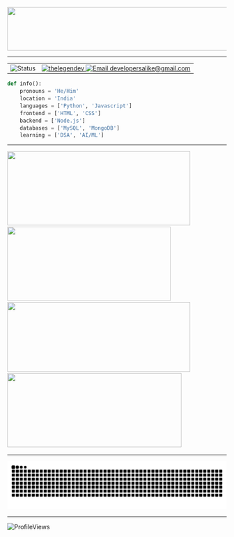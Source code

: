 <!-- Banner -->
<img align="center"
    src="https://readme-typing-svg.demolab.com/?font=Source+Code+Pro&weight=450&size=23&duration=2500&pause=1000&color=FF3C25&center=true&vCenter=true&width=450&lines=Developer+of+Nub+Bot+on+Discord;Open+Source+Enthusiast;3%2B+years+of+Coding+Experience"
    width="1000" height="100" />
    
<hr>

<!-- Status and Socials -->
<table>
  <tr>
    <td>
      <img src="https://api.statusbadges.me/badge/status/211888560662511617?simple=true&style=for-the-badge" alt="Status" />
    </td>
    <td align="right">
      <a href="https://discord.com/users/816250247616659489" target="_blank" rel="noopener noreferrer">
        <img src="https://raw.githubusercontent.com/maurodesouza/profile-readme-generator/master/src/assets/icons/social/discord/default.svg" width="52" height="40" alt="thelegendev" />
      </a>
      <a href="mailto:developersalike@gmail.com" target="_blank" rel="noopener noreferrer">
        <img src="https://raw.githubusercontent.com/maurodesouza/profile-readme-generator/master/src/assets/icons/social/gmail/default.svg" width="52" height="40" alt="Email developersalike@gmail.com" />
      </a>
    </td>
  </tr>
</table>

<!-- Info -->
```py
def info():
    pronouns = 'He/Him'
    location = 'India'
    languages = ['Python', 'Javascript']
    frontend = ['HTML', 'CSS']
    backend = ['Node.js']
    databases = ['MySQL', 'MongoDB']
    learning = ['DSA', 'AI/ML']
``` 

<hr>

<!-- Stats -->
<div>
      <img width="420px" height="170px" src="https://github-readme-stats.vercel.app/api?username=thelegendev&show_icons=true&theme=react&hide_border=true" />
      <img width="375px" height="170px" src="https://github-readme-stats.vercel.app/api/top-langs/?username=thelegendev&title_color=61dafb&text_color=ffffff&icon_color=61dafb&bg_color=20232a&langs_count=8&layout=compact&hide_border=true&size_weight=0.5&count_weight=0.5" />
    <img width="420px" height="160px" src="https://github-readme-streak-stats.herokuapp.com/?user=thelegendev&theme=react&hide_border=true" />
    <img width="400px" height="170px" src="https://github-readme-activity-graph.vercel.app/graph?username=thelegendev&theme=react&hide_border=true" >
</div>

<hr>

<!-- Snake Animation -->

![Snake animation](https://raw.githubusercontent.com/thelegendev/thelegendev/output/github-contribution-grid-snake-dark.svg)

<hr>

<!-- Profile Views -->
<div align="left"> 
    <img
        src="https://komarev.com/ghpvc/?username=thelegendev&label=Profile%20views&color=0e75b6&style=flat"
        alt="ProfileViews" /> 
</div>
